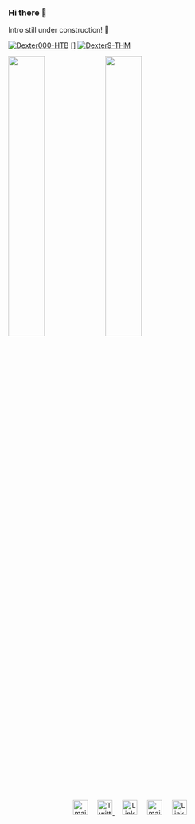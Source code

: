 ### Hi there 👋
Intro still under construction! :eyes:

[ ![Dexter000-HTB](https://www.hackthebox.eu/badge/image/229097)](https://www.hackthebox.eu/home/users/profile/229097)
[]
[ <img src="https://tryhackme-badges.s3.amazonaws.com/Dexter9.png" alt="Dexter9-THM">](https://tryhackme.com/p/Dexter9)

<img width="38%" src="https://github-readme-stats.vercel.app/api/top-langs/?username=dexter-11&layout=compact&theme=tokyonight&custom_title=Top%20Languages">
<img width="38%" src="https://github-readme-stats.vercel.app/api?username=dexter-11&show_icons=true&theme=gotham">

<!--
**dexter-11/dexter-11** is a ✨ _special_ ✨ repository because its `README.md` (this file) appears on your GitHub profile.

Here are some ideas to get you started:

- 🔭 I’m currently working on ...
- 🌱 I’m currently learning ...
- 👯 I’m looking to collaborate on ...
- 🤔 I’m looking for help with ...
- 💬 Ask me about ...
- 📫 How to reach me: ...
- 😄 Pronouns: ...
- ⚡ Fun fact: ...
---
![karma's github stats](https://github-readme-stats.vercel.app/api?username=karma9874&show_icons=true&theme=gotham)
<img width="38%" src="https://github-readme-stats.vercel.app/api/top-langs/?username=sonichigo&layout=compact&theme=tokyonight&custom_title=Top%20Languages">

<a href="https://ctftime.org/user/69613"><img src="https://github.com/dexter-11/dexter-11/tree/main/assets/ctftime.ico" width="30px" alt="ctftime"></a> &nbsp; &nbsp;
<a href="https://karma9874.github.io"><img src="https://github.com/dexter-11/dexter-11/tree/main/assets/home.svg" width="30px" alt="site"></a> &nbsp; &nbsp;
-->

<p align="center">
<a href="mailto:saket.sp07@gmail.com"><img src="https://github.com/dexter-11/dexter-11/tree/main/assets/gmail.svg" width="30px" alt="mail"></a> &nbsp; &nbsp;
<a href="https://twitter.com/saket_ZGV4dGVy"><img src="https://github.com/dexter-11/dexter-11/tree/main/assets/twitter.svg" width="30px" alt="Twitter">     </a> &nbsp; &nbsp;
<a href="https://www.linkedin.com/in/pandey-saket"><img src="https://github.com/dexter-11/dexter-11/tree/main/assets/linkedin.svg" width="30px" alt="LinkedIn"></a> &nbsp; &nbsp;
<a href="https://github.com/dexter-11"><img src="https://github.com/dexter-11/dexter-11/tree/main/assets/github.svg" width="30px" alt="mail"></a> &nbsp; &nbsp;
<a href="https://discord.com/users/Dexter#8860"><img src="https://github.com/dexter-11/dexter-11/tree/main/assets/discord.svg" width="30px" alt="LinkedIn"></a> &nbsp; &nbsp;


</p>



